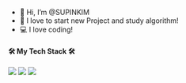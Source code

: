 - 👋  Hi, I’m @SUPINKIM
- 👀  I love to start new Project and study algorithm!
- 💻  I love coding!
 

#### 🛠    My Tech Stack   🛠

<img src="https://img.shields.io/badge/Javascript-ff867c?style=flat-square&logo=JavaScript&logoColor=white"/>  <img src="https://img.shields.io/badge/CSS-90caf9?style=flat-square&logo=CSS3&logoColor=white"/>  <img src="https://img.shields.io/badge/Vue.js-81c784?style=flat-square&logo=Vue.js&logoColor=white"/>



<!---
SUPINKIM/SUPINKIM is a ✨ special ✨ repository because its `README.md` (this file) appears on your GitHub profile.
You can click the Preview link to take a look at your changes.
--->
